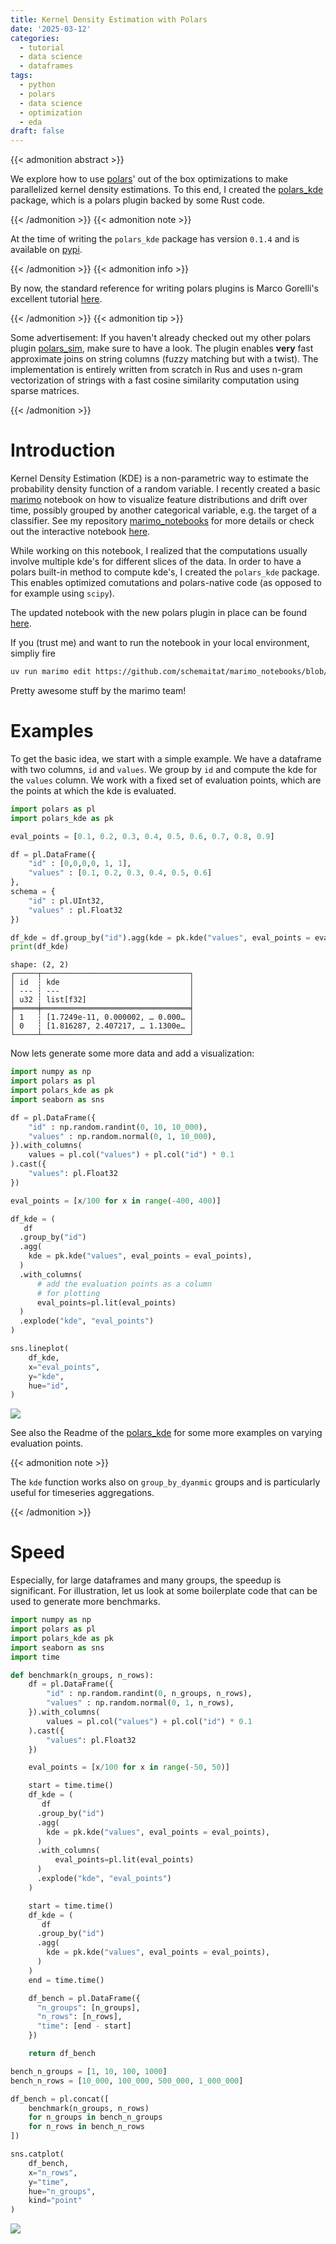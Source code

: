 ```yaml
---
title: Kernel Density Estimation with Polars
date: '2025-03-12'
categories:
  - tutorial
  - data science
  - dataframes
tags:
  - python
  - polars
  - data science
  - optimization
  - eda
draft: false
---
```



{{< admonition abstract >}}

We explore how to use [polars](https://pola.rs/)' out of the box optimizations to
make parallelized kernel density estimations. To this end, I created the [polars_kde](https://github.com/schemaitat/polars_kde) package, which is a polars plugin backed by some Rust code.

{{< /admonition >}}
{{< admonition note >}}

At the time of writing the `polars_kde` package has version `0.1.4` and is available on [pypi](https://pypi.org/project/polars-kde/).

{{< /admonition >}}
{{< admonition info >}}

By now, the standard reference for writing polars plugins is Marco Gorelli's excellent tutorial [here](https://marcogorelli.github.io/polars-plugins-tutorial/).

{{< /admonition >}}
{{< admonition tip >}}

Some advertisement: If you haven't already checked out my other polars plugin [polars_sim](https://github.com/schemaitat/polars_sim), make sure to have a look.
The plugin enables **very** fast approximate joins on string columns (fuzzy matching but with a twist). The implementation is entirely written from scratch in Rus and uses n-gram vectorization of strings with a fast cosine similarity computation using sparse matrices.

{{< /admonition >}}

# Introduction

Kernel Density Estimation (KDE) is a non-parametric way to estimate the probability density function of a random variable. I recently created a basic [marimo](https://marimo.app/) notebook on how to visualize feature distributions
and drift over time, possibly grouped by another categorical variable, e.g. the target of a classifier. See my repository [marimo_notebooks](https://github.com/schemaitat/marimo_notebooks) for more details or check out the interactive notebook [here](https://marimo.app/gh/schemaitat/marimo_notebooks/main?entrypoint=notebook%2Ffeature_drift.py).

While working on this notebook, I realized that the computations usually involve multiple kde's for different slices of the data. In order to have a polars built-in method to compute kde's, I created the `polars_kde` package. This enables optimized comutations and polars-native code (as opposed to for example using `scipy`).

The updated notebook with the new polars plugin in place can be found [here](https://github.com/schemaitat/marimo_notebooks/blob/main/notebook/feature_drift_fast.py).

If you (trust me) and want to run the notebook in your local environment, simpliy fire

``` bash
uv run marimo edit https://github.com/schemaitat/marimo_notebooks/blob/main/notebook/feature_drift_fast.py
```

Pretty awesome stuff by the marimo team!

# Examples

To get the basic idea, we start with a simple example. We have a dataframe with two columns, `id` and `values`. We group by `id` and compute the kde for the `values` column.
We work with a fixed set of evaluation points, which are the points at which the kde is evaluated.

``` python
import polars as pl
import polars_kde as pk

eval_points = [0.1, 0.2, 0.3, 0.4, 0.5, 0.6, 0.7, 0.8, 0.9]

df = pl.DataFrame({
    "id" : [0,0,0,0, 1, 1],
    "values" : [0.1, 0.2, 0.3, 0.4, 0.5, 0.6]
},
schema = {
    "id" : pl.UInt32,
    "values" : pl.Float32
})

df_kde = df.group_by("id").agg(kde = pk.kde("values", eval_points = eval_points))
print(df_kde)
```

    shape: (2, 2)
    ┌─────┬─────────────────────────────────┐
    │ id  ┆ kde                             │
    │ --- ┆ ---                             │
    │ u32 ┆ list[f32]                       │
    ╞═════╪═════════════════════════════════╡
    │ 1   ┆ [1.7249e-11, 0.000002, … 0.000… │
    │ 0   ┆ [1.816287, 2.407217, … 1.1300e… │
    └─────┴─────────────────────────────────┘

Now lets generate some more data and add a visualization:

``` python
import numpy as np
import polars as pl
import polars_kde as pk
import seaborn as sns

df = pl.DataFrame({
    "id" : np.random.randint(0, 10, 10_000),
    "values" : np.random.normal(0, 1, 10_000),
}).with_columns(
    values = pl.col("values") + pl.col("id") * 0.1
).cast({
    "values": pl.Float32
})

eval_points = [x/100 for x in range(-400, 400)]

df_kde = (
   df
  .group_by("id")
  .agg(
    kde = pk.kde("values", eval_points = eval_points),
  )
  .with_columns(
      # add the evaluation points as a column
      # for plotting
      eval_points=pl.lit(eval_points)
  )
  .explode("kde", "eval_points")
)

sns.lineplot(
    df_kde,
    x="eval_points",
    y="kde",
    hue="id",
)
```

![](index_files/figure-markdown_strict/cell-3-output-1.png)

See also the Readme of the [polars_kde](https://github.com/schemaitat/polars_kde) for some more examples on varying evaluation points.

{{< admonition note >}}

The `kde` function works also on `group_by_dyanmic` groups and is particularly useful for timeseries
aggregations.

{{< /admonition >}}

# Speed

Especially, for large dataframes and many groups, the speedup is significant.
For illustration, let us look at some boilerplate code that can be used to generate more benchmarks.

``` python
import numpy as np
import polars as pl
import polars_kde as pk
import seaborn as sns
import time

def benchmark(n_groups, n_rows):
    df = pl.DataFrame({
        "id" : np.random.randint(0, n_groups, n_rows),
        "values" : np.random.normal(0, 1, n_rows),
    }).with_columns(
        values = pl.col("values") + pl.col("id") * 0.1
    ).cast({
        "values": pl.Float32
    })

    eval_points = [x/100 for x in range(-50, 50)]

    start = time.time()
    df_kde = (
       df
      .group_by("id")
      .agg(
        kde = pk.kde("values", eval_points = eval_points),
      )
      .with_columns(
          eval_points=pl.lit(eval_points)
      )
      .explode("kde", "eval_points")
    )

    start = time.time()
    df_kde = (
       df
      .group_by("id")
      .agg(
        kde = pk.kde("values", eval_points = eval_points),
      )
    )
    end = time.time()

    df_bench = pl.DataFrame({
      "n_groups": [n_groups],
      "n_rows": [n_rows],
      "time": [end - start]
    })

    return df_bench

bench_n_groups = [1, 10, 100, 1000]
bench_n_rows = [10_000, 100_000, 500_000, 1_000_000]

df_bench = pl.concat([
    benchmark(n_groups, n_rows)
    for n_groups in bench_n_groups
    for n_rows in bench_n_rows
])

sns.catplot(
    df_bench,
    x="n_rows",
    y="time",
    hue="n_groups",
    kind="point"
)
```

![](index_files/figure-markdown_strict/cell-4-output-1.png)
